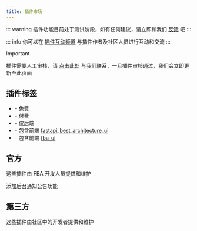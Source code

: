 ```yaml
---
title: 插件市场
---
```


::: warning
插件功能目前处于测试阶段，如有任何建议，请立即和我们 [反馈](https://discord.com/channels/1185035164577972344/1332032404663046204)
吧
:::

::: info
你可以在 [插件互动频道](https://discord.gg/5SDAZgDya9) 与插件作者及社区人员进行互动和交流
:::

> [!IMPORTANT]
> 插件需要人工审核，请 [点击此处](https://discord.com/channels/1185035164577972344/1332032404663046204)
> 与我们联系，一旦插件审核通过，我们会立即更新至此页面

## 插件标签

- <Badge type="info" text="free" /> - 免费
- <Badge type="danger" text="pay" /> - 付费
- <Badge type="tip" text="fba" /> - 仅后端
- <Badge text="fba-arco" color="#4582ff"/> - 包含前端 [fastapi_best_architecture_ui](https://github.com/fastapi-practices/fastapi_best_architecture_ui)
- <Badge text="fba-vben" color="#c178ec"/> - 包含前端 [fba_ui](https://github.com/fastapi-practices/fba_ui)

## 官方

这些插件由 FBA 开发人员提供和维护

<CardGrid>
  <LinkCard title="通知公告" href="https://discord.com/channels/1185035164577972344/1336557178437373984">
    <p>添加后台通知公告功能</p>
    <span>
    <Badge type="info" text="free" />
    <Badge type="tip" text="fba" />
    </span>
  </LinkCard>
</CardGrid>

## 第三方

这些插件由社区中的开发者提供和维护

<CardGrid>
  <Card title="空空如也">
  </Card>
</CardGrid>
